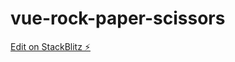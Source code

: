 # vue-rock-paper-scissors

[Edit on StackBlitz ⚡️](https://stackblitz.com/edit/vue-rock-paper-scissors)